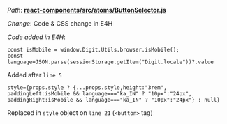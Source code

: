 *Path*: <b><ins>react-components/src/atoms/ButtonSelector.js</b></ins>

*Change*: Code & CSS change in E4H

 *Code added in E4H*:   
 
```
const isMobile = window.Digit.Utils.browser.isMobile();
const language=JSON.parse(sessionStorage.getItem("Digit.locale"))?.value
```

Added after `line 5`
 
```
style={props.style ? {...props.style,height:"3rem", paddingLeft:isMobile && language==="ka_IN" ? "10px":"24px", paddingRight:isMobile && language==="ka_IN" ? "10px":"24px"} : null}
```

Replaced in `style` object on `line 21` (`<button>` tag)